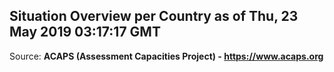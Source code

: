 ## Situation Overview per Country as of Thu, 23 May 2019 03:17:17 GMT

Source: **ACAPS (Assessment Capacities Project) - https://www.acaps.org**